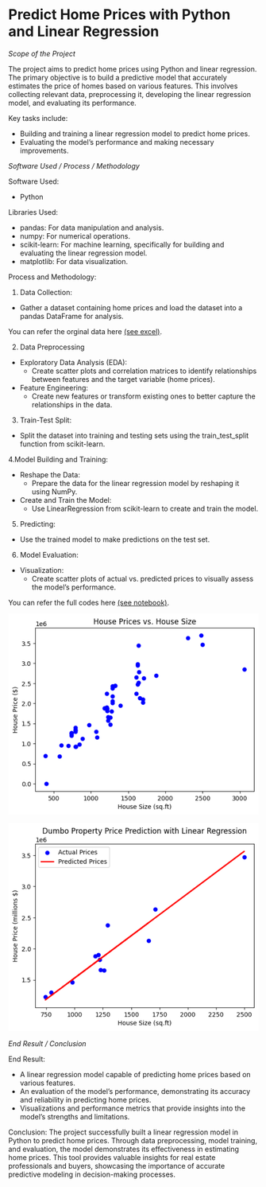 # Predict Home Prices with Python and Linear Regression

*Scope of the Project*


The project aims to predict home prices using Python and linear regression. The primary objective is to build a predictive model that accurately estimates the price of homes based on various features. This involves collecting relevant data, preprocessing it, developing the linear regression model, and evaluating its performance. 

Key tasks include:

- Building and training a linear regression model to predict home prices.
- Evaluating the model’s performance and making necessary improvements.


*Software Used / Process / Methodology*


Software Used:

- Python

  
Libraries Used:

- pandas: For data manipulation and analysis.
- numpy: For numerical operations.
- scikit-learn: For machine learning, specifically for building and evaluating the linear regression model.
- matplotlib: For data visualization.


Process and Methodology:

1. Data Collection:
- Gather a dataset containing home prices and load the dataset into a pandas DataFrame for analysis.

You can refer the orginal data here [(see excel)](https://github.com/razeeniqbal/python-predict-home-price/blob/main/home_dataset.csv). 

2. Data Preprocessing
- Exploratory Data Analysis (EDA):
  - Create scatter plots and correlation matrices to identify relationships between features and the target variable (home prices).
- Feature Engineering:
  - Create new features or transform existing ones to better capture the relationships in the data.

3. Train-Test Split:
- Split the dataset into training and testing sets using the train_test_split function from scikit-learn.

4.Model Building and Training:
- Reshape the Data:
  - Prepare the data for the linear regression model by reshaping it using NumPy.
- Create and Train the Model:
  - Use LinearRegression from scikit-learn to create and train the model.
 
5. Predicting:
- Use the trained model to make predictions on the test set.

6. Model Evaluation:
- Visualization:
  - Create scatter plots of actual vs. predicted prices to visually assess the model’s performance.
 
You can refer the full codes here [(see notebook)](https://github.com/razeeniqbal/python-predict-home-price/blob/main/Predict%20Home%20Prices%20with%20Python%20and%20Linear%20Regression.ipynb). 

![plot](https://github.com/razeeniqbal/python-predict-home-price/blob/main/Plot.png)

![plot](https://github.com/razeeniqbal/python-predict-home-price/blob/main/Plot%20with%20Predict.png)


*End Result / Conclusion*

End Result:

- A linear regression model capable of predicting home prices based on various features.
- An evaluation of the model’s performance, demonstrating its accuracy and reliability in predicting home prices.
- Visualizations and performance metrics that provide insights into the model’s strengths and limitations.

Conclusion:
The project successfully built a linear regression model in Python to predict home prices. Through data preprocessing, model training, and evaluation, the model demonstrates its effectiveness in estimating home prices. This tool provides valuable insights for real estate professionals and buyers, showcasing the importance of accurate predictive modeling in decision-making processes.
